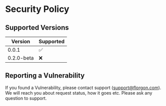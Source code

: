 # Security Policy

## Supported Versions

| Version    | Supported          |
| ---------- | ------------------ |
| 0.0.1      | :white_check_mark: |
| 0.2.0-beta | :x:                |

## Reporting a Vulnerability

If you found a Vulnerability, please contact support ([support@florgon.com](mailto:support@florgon.com)).
We will reach you about request status, how it goes etc. Please ask any question to support.

